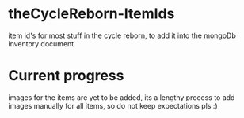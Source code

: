 # theCycleReborn-ItemIds
item id's for most stuff in the cycle reborn, to add it into the mongoDb inventory document

# Current progress
images for the items are yet to be added,
its a lengthy process to add images manually for all items, so do not keep expectations pls :)
